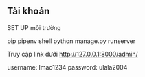 ## Tài khoản

SET UP môi trường

pip pipenv shell
python manage.py runserver

Truy cập link dưới
http://127.0.0.1:8000/admin/

username: lmao1234
password: ulala2004
